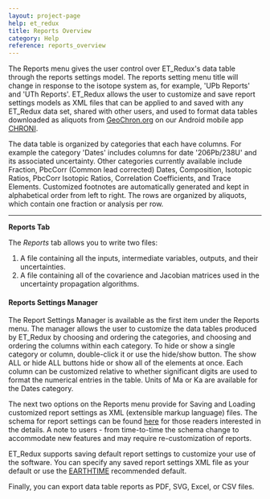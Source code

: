 ```yaml
---
layout: project-page
help: et_redux
title: Reports Overview
category: Help
reference: reports_overview
---
```


The Reports menu gives the user control over ET_Redux's data table through the reports settings model.  The reports setting menu title will change in response to the isotope system as, for example, 'UPb Reports' and 'UTh Reports'.  ET_Redux allows the user to customize and save report settings models as XML files that can be applied to and saved with any ET_Redux data set, shared with other users, and used to format data tables downloaded as aliquots from <a href="http://GeoChron.org" target="&#95;blank">GeoChron.org</a> on our Android mobile app <a href="http://cirdles.org/projects/chroni/" target="&#95;blank">CHRONI</a>.  

The data table is organized by categories that each have columns.  For example the category 'Dates' includes columns for date '206Pb/238U' and its associated uncertainty.  Other categories currently available include Fraction, PbcCorr (Common lead corrected) Dates, Composition, Isotopic Ratios, PbcCorr Isotopic Ratios, Correlation Coefficients, and Trace Elements. Customized footnotes are automatically generated and kept in alphabetical order from left to right. The rows are organized by aliquots, which contain one fraction or analysis per row.

------

**Reports Tab**

The *Reports* tab allows you to write two files:

1. A file containing all the inputs, intermediate variables, outputs, and their uncertainties.
2. A file containing all of the covarience and Jacobian matrices used in the uncertainty propagation algorithms.

#### Reports Settings Manager

The Report Settings Manager is available as the first item under the Reports menu.  The manager allows the user to customize the data tables produced by ET_Redux by choosing and ordering the categories, and choosing and ordering the columns within each category. To hide or show a single category or column, double-click it or use the hide/show button.  The show ALL or hide ALL buttons hide or show all of the elements at once. Each column can be customized relative to whether significant digits are used to format the numerical entries in the table.  Units of Ma or Ka are available for the Dates category.

The next two options on the Reports menu provide for Saving and Loading customized report settings as XML (extensible markup language) files.  The schema for report settings can be found <a href="https://github.com/EARTHTIME/Schema/tree/master/upbReports" target="&#95;blank">here</a> for those readers interested in the details.  A note to users - from time-to-time the schema change to accommodate new features and may require re-customization of reports.

ET_Redux supports saving default report settings to customize your use of the software.  You can specify any saved report settings XML file as your default or use the <a href="http://earth-time.org" target="&#95;blank">EARTHTIME</a> recommended default.

Finally, you can export data table reports as PDF, SVG, Excel, or CSV files.
